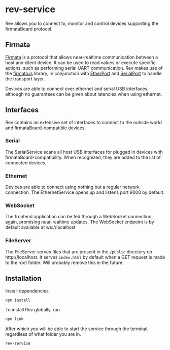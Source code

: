 # rev-service
Rev allows you to connect to, monitor and control devices supporting the
firmataBoard protocol.

## Firmata
[Firmata](http://firmata.org/wiki/Main_Page) is a protocol that allows
near-realtime communication between a host and client device. It can be used to read values or execute specific actions, such as performing
serial UART communication. Rev makes use of the [firmata.js](https://github.com/firmata/firmata.js/tree/master/packages/firmata.js) library, in conjunction with
[EtherPort](https://www.npmjs.com/package/etherport) and [SerialPort](https://www.npmjs.com/package/serialport) to handle the transport layer.

Devices are able to connect over ethernet and serial USB interfaces, although no guarantees can be given about latencies when using ethernet.

## Interfaces
Rev contains an extensive set of interfaces to connect to the outside world and firmataBoard-compatible devices.

### Serial
The SerialService scans all host USB interfaces for plugged in devices with firmataBoard-compatibility. When recognized, they are added to the list of connected devices.

### Ethernet
Devices are able to connect using nothing but a regular network connection. The EthernetService opens up and listens port 9000 by default.

### WebSocket
The frontend application can be fed through a WebSocket connection, again, promising near-realtime updates.
The WebSocket endpoint is by default available at ws://localhost

### FileServer
The FileServer serves files that are present in the ```/public``` directory on http://localhost. It serves ```index.html``` by default when a GET request is made to the root folder.
Will probably remove this in the future.

## Installation
Install dependencies
```sh
npm install
```

To install Rev globally, run
```sh
npm link
```
After which you will be able to start the service through the terminal, regardless of what folder you are in.
```sh
rev-service
```

